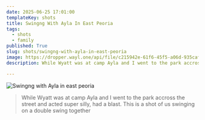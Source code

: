 ```yaml
---
date: 2025-06-25 17:01:00
templateKey: shots
title: Swingng With Ayla In East Peoria
tags:
  - shots
  - family
published: True
slug: shots/swingng-with-ayla-in-east-peoria
image: https://dropper.wayl.one/api/file/c215942e-61f6-45f5-a06d-935caf529480.webp
description: While Wyatt was at camp Ayla and I went to the park accross the street and acted super silly, had a blast.  This is a shot of us swinging on a double swing together

---
```


![Swingng with Ayla in east peoria](https://dropper.wayl.one/api/file/c215942e-61f6-45f5-a06d-935caf529480.webp)

> While Wyatt was at camp Ayla and I went to the park accross the street and acted super silly, had a blast.  This is a shot of us swinging on a double swing together
